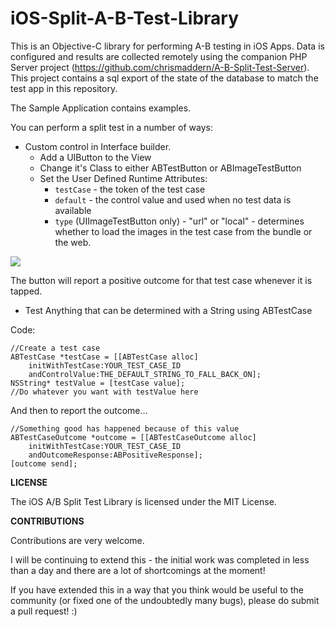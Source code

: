 iOS-Split-A-B-Test-Library
==========================

This is an Objective-C library for performing A-B testing in iOS Apps. Data is configured and results are collected remotely using the companion PHP Server project (https://github.com/chrismaddern/A-B-Split-Test-Server). This project contains a sql export of the state of the database to match the test app in this repository.

The Sample Application contains examples.

You can perform a split test in a number of ways:

- Custom control in Interface builder.
	- Add a UIButton to the View
	- Change it's Class to either ABTestButton or ABImageTestButton
	- Set the User Defined Runtime Attributes:
		- <code>testCase</code> - the token of the test case
		- <code>default</code> - the control value and used when no test data is available
		- <code>type</code> (UIImageTestButton only) - "url" or "local" - determines whether to load the images in the test case from the bundle or the web.

<img src="http://cloud.chrismaddern.com/image/1V3X2w441o31/Screen%20Shot%202012-09-23%20at%2009.27.02.png">

The button will report a positive outcome for that test case whenever it is tapped.

- Test Anything that can be determined with a String using ABTestCase

Code:

    //Create a test case
    ABTestCase *testCase = [[ABTestCase alloc] 
        initWithTestCase:YOUR_TEST_CASE_ID
        andControlValue:THE_DEFAULT_STRING_TO_FALL_BACK_ON];
    NSString* testValue = [testCase value];
    //Do whatever you want with testValue here 

And then to report the outcome…

    //Something good has happened because of this value
    ABTestCaseOutcome *outcome = [[ABTestCaseOutcome alloc] 
        initWithTestCase:YOUR_TEST_CASE_ID
        andOutcomeResponse:ABPositiveResponse];
    [outcome send];

**LICENSE**

The iOS A/B Split Test Library is licensed under the MIT License.

**CONTRIBUTIONS**

Contributions are very welcome. 

I will be continuing to extend this - the initial work was completed in less than a day and there are a lot of shortcomings at the moment!

If you have extended this in a way that you think would be useful to the community (or fixed one of the undoubtedly many bugs), please do submit a pull request! :)
